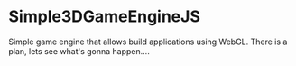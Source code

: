 Simple3DGameEngineJS
====================

Simple game engine that allows build applications using WebGL.
There is a plan, lets see what's gonna happen....